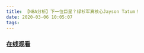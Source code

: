 ```yaml
---
title: 【NBA分析】下一位巨星？绿衫军真核心Jayson Tatum！
date: 2020-03-06 10:05:07
tags:
---
```


### <a href="https://www.weibo.com/tv/v/Ixk4heHfk?fid=1034:4479417867763734" target="_blank">在线观看</a>

